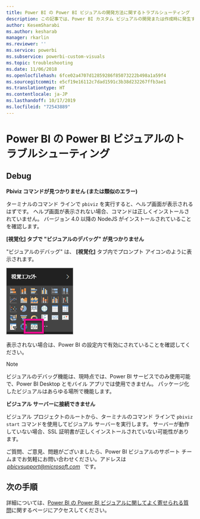 ```yaml
---
title: Power BI の Power BI ビジュアルの開発方法に関するトラブルシューティング
description: この記事では、Power BI カスタム ビジュアルの開発または作成時に発生する一般的な問題について説明します。
author: KesemSharabi
ms.author: kesharab
manager: rkarlin
ms.reviewer: ''
ms.service: powerbi
ms.subservice: powerbi-custom-visuals
ms.topic: troubleshooting
ms.date: 11/06/2018
ms.openlocfilehash: 6fce02a4707d12859286f85073222b498a1a59f4
ms.sourcegitcommit: e5cf19e16112c7dad1591c3b38d232267ffb3ae1
ms.translationtype: HT
ms.contentlocale: ja-JP
ms.lasthandoff: 10/17/2019
ms.locfileid: "72543889"
---
```

# <a name="troubleshoot-power-bi-power-bi-visuals"></a>Power BI の Power BI ビジュアルのトラブルシューティング

## <a name="debug"></a>Debug

**Pbiviz コマンドが見つかりません (または類似のエラー)**

ターミナルのコマンド ラインで `pbiviz` を実行すると、ヘルプ画面が表示されるはずです。 ヘルプ画面が表示されない場合、コマンドは正しくインストールされていません。 バージョン 4.0 以降の NodeJS がインストールされていることを確認します。

**[視覚化] タブで "ビジュアルのデバッグ" が見つかりません**

"ビジュアルのデバッグ" は、 **[視覚化]** タブ内でプロンプト アイコンのように表示されます。

![ビジュアルの選択](media/power-bi-custom-visuals-troubleshoot/powerbi-developer-visual-selection.png)

表示されない場合は、Power BI の設定内で有効にされていることを確認してください。

> [!NOTE]
> ビジュアルのデバッグ機能は、現時点では、Power BI サービスでのみ使用可能で、Power BI Desktop とモバイル アプリでは使用できません。 パッケージ化したビジュアルはあらゆる場所で機能します。

**ビジュアル サーバーに接続できません**

ビジュアル プロジェクトのルートから、ターミナルのコマンド ラインで `pbiviz start` コマンドを使用してビジュアル サーバーを実行します。 サーバーが動作していない場合、SSL 証明書が正しくインストールされていない可能性があります。

ご質問、ご意見、問題がございましたら、Power BI ビジュアルのサポート チームまでお気軽にお問い合わせください。アドレスは  *pbicvsupport@microsoft.com*   です。

## <a name="next-steps"></a>次の手順

詳細については、[Power BI の Power BI ビジュアルに関してよく寄せられる質問](power-bi-custom-visuals-faq.md#organizational-visuals)に関するページにアクセスしてください。